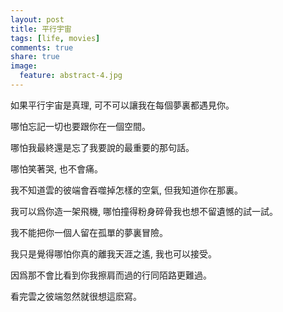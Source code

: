 ```yaml
---
layout: post
title: 平行宇宙
tags: [life, movies]
comments: true
share: true
image:
  feature: abstract-4.jpg
---
```


如果平行宇宙是真理, 可不可以讓我在每個夢裏都遇見你。

哪怕忘記一切也要跟你在一個空間。

哪怕我最終還是忘了我要說的最重要的那句話。

哪怕笑著哭, 也不會痛。

我不知道雲的彼端會吞噬掉怎樣的空氣, 但我知道你在那裏。

我可以爲你造一架飛機, 哪怕撞得粉身碎骨我也想不留遺憾的試一試。

我不能把你一個人留在孤單的夢裏冒險。

我只是覺得哪怕你真的離我天涯之遙, 我也可以接受。

因爲那不會比看到你我擦肩而過的行同陌路更難過。

看完雲之彼端忽然就很想這麽寫。
